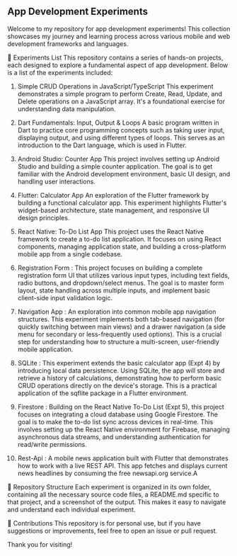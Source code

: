 ## App Development Experiments
Welcome to my repository for app development experiments! This collection showcases my journey and learning process across various mobile and web development frameworks and languages.

🚀 Experiments List
This repository contains a series of hands-on projects, each designed to explore a fundamental aspect of app development. Below is a list of the experiments included:

1. Simple CRUD Operations in JavaScript/TypeScript
This experiment demonstrates a simple program to perform Create, Read, Update, and Delete operations on a JavaScript array. It's a foundational exercise for understanding data manipulation.

2. Dart Fundamentals: Input, Output & Loops
A basic program written in Dart to practice core programming concepts such as taking user input, displaying output, and using different types of loops. This serves as an introduction to the Dart language, which is used in Flutter.

3. Android Studio: Counter App
This project involves setting up Android Studio and building a simple counter application. The goal is to get familiar with the Android development environment, basic UI design, and handling user interactions.

4. Flutter: Calculator App
An exploration of the Flutter framework by building a functional calculator app. This experiment highlights Flutter's widget-based architecture, state management, and responsive UI design principles.

5. React Native: To-Do List App
This project uses the React Native framework to create a to-do list application. It focuses on using React components, managing application state, and building a cross-platform mobile app from a single codebase.

7. Registration Form :
This project focuses on building a complete registration form UI that utilizes various input types, including text fields, radio buttons, and dropdown/select menus. The goal is to master form layout, state handling across multiple inputs, and implement basic client-side input validation logic.

8. Navigation App :
An exploration into common mobile app navigation structures. This experiment implements both tab-based navigation (for quickly switching between main views) and a drawer navigation (a side menu for secondary or less-frequently used options). This is a crucial step for understanding how to structure a multi-screen, user-friendly mobile application.

9. SQLite :
This experiment extends the basic calculator app (Expt 4) by introducing local data persistence. Using SQLite, the app will store and retrieve a history of calculations, demonstrating how to perform basic CRUD operations directly on the device's storage. This is a practical application of the sqflite package in a Flutter environment.

10. Firestore :
Building on the React Native To-Do List (Expt 5), this project focuses on integrating a cloud database using Google Firestore. The goal is to make the to-do list sync across devices in real-time. This involves setting up the React Native environment for Firebase, managing asynchronous data streams, and understanding authentication for read/write permissions.

11. Rest-Api :
A mobile news application built with Flutter that demonstrates how to work with a live REST API. This app fetches and displays current news headlines by consuming the free newsapi.org service.A

📁 Repository Structure
Each experiment is organized in its own folder, containing all the necessary source code files, a README.md specific to that project, and a screenshot of the output. This makes it easy to navigate and understand each individual experiment.

🤝 Contributions
This repository is for personal use, but if you have suggestions or improvements, feel free to open an issue or pull request.

Thank you for visiting!

